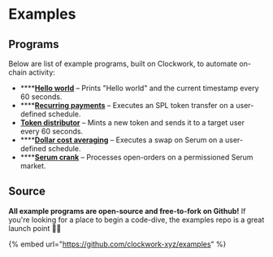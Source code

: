 # Examples

## Programs

Below are list of example programs, built on Clockwork, to automate on-chain activity:

* ****[**Hello world**](hello-world.md) – Prints "Hello world" and the current timestamp every 60 seconds.&#x20;
* ****[**Recurring payments**](recurring-payments.md) – Executes an SPL token transfer on a user-defined schedule.
* [**Token distributor**](token-distributor.md) – Mints a new token and sends it to a target user every 60 seconds.
* ****[**Dollar cost averaging**](dollar-cost-averaging.md) – Executes a swap on Serum on a user-defined schedule.
* ****[**Serum crank**](serum-crank.md) – Processes open-orders on a permissioned Serum market.

## Source

**All example programs are open-source and free-to-fork on Github!** If you're looking for a place to begin a code-dive, the examples repo is a great launch point 🦀🤿

{% embed url="https://github.com/clockwork-xyz/examples" %}
